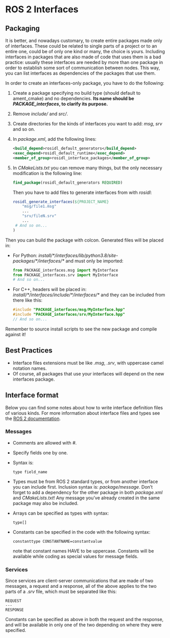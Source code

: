 # ROS 2 Interfaces

## Packaging

It is better, and nowadays customary, to create entire packages made only of interfaces. These could be related to single parts of a project or to an entire one, could be of only one kind or many, the choice is yours. Including interfaces in packages that are also made of code that uses them is a bad practice: usually these interfaces are needed by more than one package in order to establish some sort of communication between nodes. This way, you can list interfaces as dependencies of the packages that use them.

In order to create an interfaces-only package, you have to do the following:

1. Create a package specifying no build type (should default to ament_cmake) and no dependencies. **Its name should be _PACKAGE_interfaces_, to clarify its purpose.**

2. Remove _include/_ and _src/_.

3. Create directories for the kinds of interfaces you want to add: _msg_, _srv_ and so on.

4. In _package.xml_, add the following lines:

   ```xml
   <build_depend>rosidl_default_generators</build_depend>
   <exec_depend>rosidl_default_runtime</exec_depend>
   <member_of_group>rosidl_interface_packages</member_of_group>
   ```

5. In _CMakeLists.txt_ you can remove many things, but the only necessary modification is the following line:

   ```cmake
   find_package(rosidl_default_generators REQUIRED)
   ```

   Then you have to add files to generate interfaces from with _rosidl_:

   ```cmake
   rosidl_generate_interfaces(${PROJECT_NAME}
       "msg/file1.msg"
       ...
       "srv/fileN.srv"
       ...
   	# And so on...
   )
   ```

Then you can build the package with colcon. Generated files will be placed in:

- For Python: _install/\*/interfaces/lib/python3.8/site-packages/\*/interfaces/*_ and must only be imported:

  ```python
  from PACKAGE_interfaces.msg import MyInterface
  from PACKAGE_interfaces.srv import MyInterface
  # And so on...
  ```

- For C++, headers will be placed in: _install/\*/interfaces/include/\*/interfaces/*_ and they can be included from there like this:

  ```c++
  #include "PACKAGE_interfaces/msg/MyInterface.hpp"
  #include "PACKAGE_interfaces/srv/MyInterface.hpp"
  // And so on...
  ```

Remember to source install scripts to see the new package and compile against it!

## Best Practices

- Interface files extensions must be like _.msg_, _.srv_, with uppercase camel notation names.
- Of course, all packages that use your interfaces will depend on the new interfaces package.

## Interface format

Below you can find some notes about how to write interface definition files of various kinds. For more information about interface files and types see the [ROS 2 documentation](https://docs.ros.org/en/galactic/Concepts/About-ROS-Interfaces.html#about-ros-2-interfaces).

### Messages

- Comments are allowed with _#_.

- Specify fields one by one.

- Syntax is:

  ```
  type field_name
  ```

- Types must be from ROS 2 standard types, or from another interface you can include first.
  Inclusion syntax is: _package/message_.
  Don’t forget to add a dependency for the other package in both _package.xml_ and _CMakeLists.txt_!
  Any message you’ve already created in the same package may also be included.

- Arrays can be specified as types with syntax:

  ```
  type[]
  ```

- Constants can be specified in the code with the following syntax:

  ```
  constanttype CONSTANTNAME=constantvalue
  ```

  note that constant names HAVE to be uppercase. Constants will be available while coding as special values for message fields.

### Services

Since services are client-server communications that are made of two messages, a request and a response, all of the above applies to the two parts of a _.srv_ file, which must be separated like this:

```
REQUEST
---
RESPONSE
```

Constants can be specified as above in both the request and the response, and will be available in only one of the two depending on where they were specified.
